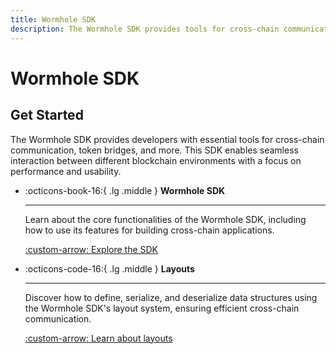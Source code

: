```yaml
---
title: Wormhole SDK
description: The Wormhole SDK provides tools for cross-chain communication, token bridges, and more, enabling developers to integrate with multiple blockchain environments.
---
```


# Wormhole SDK

## Get Started

The Wormhole SDK provides developers with essential tools for cross-chain communication, token bridges, and more. This SDK enables seamless interaction between different blockchain environments with a focus on performance and usability.

<div class="grid cards" markdown>

-   :octicons-book-16:{ .lg .middle } **Wormhole SDK**

    ---

    Learn about the core functionalities of the Wormhole SDK, including how to use its features for building cross-chain applications.

    [:custom-arrow: Explore the SDK](/docs/build/applications/wormhole-sdk/wormhole-sdk/)

-   :octicons-code-16:{ .lg .middle } **Layouts**

    ---

    Discover how to define, serialize, and deserialize data structures using the Wormhole SDK's layout system, ensuring efficient cross-chain communication.

    [:custom-arrow: Learn about layouts](/docs/build/applications/wormhole-sdk/sdk-layout/)

</div>
